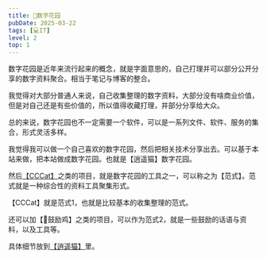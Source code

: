 ```yaml
---
title: 🌸数字花园
pubDate: 2025-03-22
tags: [💻IT]
level: 2
top: 1
---
```


数字花园是近年来流行起来的概念，就是字面意思的，自己打理并可以部分公开分享的数字资料聚合。相当于笔记与博客的整合。

我觉得对大部分普通人来说，自己收集整理的数字资料，大部分没有啥商业价值，但是对自己还是有些价值的，所以值得收藏打理，并部分分享给大众。

总的来说，数字花园也不一定需要一个软件，可以是一系列文件、软件、服务的集合，形式灵活多样。

我觉得我可以做一个自己喜欢的数字花园，然后把相关技术分享出去。可以基于本站来做，把本站做成数字花园。也就是【逍遥猫】数字花园。

然后[【CCCat】](/lab/20250306-cccat)之类的项目，就是数字花园的工具之一，可以称之为【范式】。范式就是一种综合性的资料工具聚集形式。

【CCCat】就是范式1，也就是比较基本的收集整理的范式。

还可以加【🐣鼓励鸡】之类的项目，可以作为范式2，就是一些鼓励的话语与资料，以及工具等。

具体细节放到[【逍遥猫】](/lab/20240805-xycat)里。
